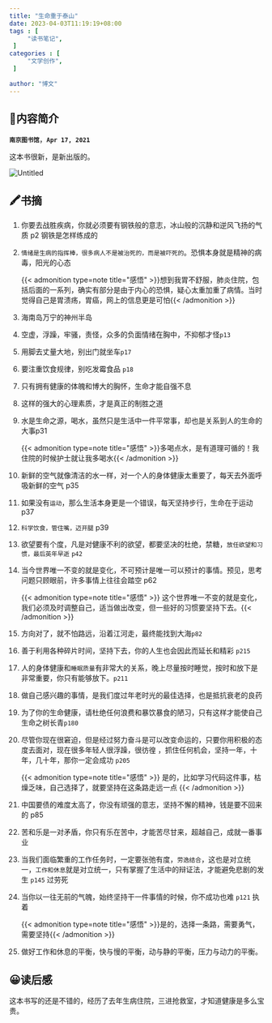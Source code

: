 ```yaml
---
title: "生命重于泰山"
date: 2023-04-03T11:19:19+08:00
tags : [                                    
     "读书笔记",
 ]
categories : [                              
     "文学创作",
 ]
 
author: "博文"  
---
```


## 📜**内容简介**

**`南京图书馆`**，**`Apr 17, 2021`** 

这本书很新，是新出版的。

![Untitled](/读书笔记/20230403182205.png)

## 🖍️书摘

1. 你要去战胜疾病，你就必须要有钢铁般的意志，冰山般的沉静和逆风飞扬的气质 p2 钢铁是怎样练成的

2. `情绪是生病的指挥棒，很多病人不是被治死的，而是被吓死的`。恐惧本身就是精神的病毒，阳光的心态

   {{< admonition type=note title="感悟"  >}}想到我胃不舒服，肺炎住院，包括后面的一系列，确实有部分是由于内心的恐惧，疑心太重加重了病情。当时觉得自己是胃溃疡，胃癌，网上的信息更是可怕{{< /admonition >}}

3. 海南岛万宁的神州半岛

4. 空虚，浮躁，牢骚，责怪，众多的负面情绪在胸中，不抑郁才怪`p13`

5. 用脚去丈量大地，别出门就坐车`p17`

6. 要注重饮食规律，别吃发霉食品 `p18`

7. 只有拥有健康的体魄和博大的胸怀，生命才能自强不息

8. 这样的强大的心理素质，才是真正的制胜之道

9. 水是生命之源，喝水，虽然只是生活中一件平常事，却也是关系到人的生命的大事p31

   {{< admonition type=note title="感悟"  >}}多喝点水，是有道理可循的！我住院的时候护士就让我多喝水{{< /admonition >}}

10. 新鲜的空气就像清洁的水一样，对一个人的身体健康太重要了，每天去外面呼吸新鲜的空气 p35

11. 如果没有`运动`，那么生活本身更是一个错误，每天坚持步行，生命在于运动 p37

12. `科学饮食，管住嘴，迈开腿` p39

13. 欲望要有个度，凡是对健康不利的欲望，都要坚决的杜绝，禁糖，`放任欲望和习惯，最后英年早逝` `p42`

14. 当今世界唯一不变的就是变化，不可预计是唯一可以预计的事情。预见，思考问题只顾眼前，许多事情上往往会踏空 p62

    {{< admonition type=note title="感悟"  >}}
    这个世界唯一不变的就是变化，我们必须及时调整自己，适当做出改变，但一些好的习惯要坚持下去。{{< /admonition >}}

15. 方向对了，就不怕路远，沿着江河走，最终能找到大海`p82`

16. 善于利用各种碎片时间，坚持下去，你的人生也会因此而延长和精彩 `p215`

17. 人的身体健康和`睡眠质量`有非常大的关系，晚上尽量按时睡觉，按时和放下是非常重要，你只有能够放下。`p211`

18. 做自己感兴趣的事情，是我们度过年老时光的最佳选择，也是抵抗衰老的良药

19. 为了你的生命健康，请杜绝任何浪费和暴饮暴食的陋习，只有这样才能使自己生命之树长青`p180`

20. 尽管你现在很窘迫，但是经过努力奋斗是可以改变命运的，只要你用积极的态度去面对，现在很多年轻人很浮躁，很彷徨 ，抓住任何机会，坚持一年，十年，几十年，那你一定会成功 `p205`

    {{< admonition type=note title="感悟"  >}}
    是的，比如学习代码这件事，枯燥乏味，自己选择了，就要坚持在这条路走远一点
    {{< /admonition >}}

21. 中国要债的难度太高了，你没有顽强的意志，坚持不懈的精神，钱是要不回来的 p85

22. 苦和乐是一对矛盾，你只有乐在苦中，才能苦尽甘来，超越自己，成就一番事业

23. 当我们面临繁重的工作任务时，一定要张弛有度，`劳逸结合`，这也是对立统一，`工作和休息`就是对立统一，只有掌握了生活中的辩证法，才能避免悲剧的发生 `p145` 过劳死

24. 当你以一往无前的气魄，始终坚持干一件事情的时候，你不成功也难 `p121` 执着

    {{< admonition type=note title="感悟"  >}}是的，选择一条路，需要勇气，需要坚持{{< /admonition >}}

25. 做好工作和休息的平衡，快与慢的平衡，动与静的平衡，压力与动力的平衡。

## 😀读后感

这本书写的还是不错的，经历了去年生病住院，三进抢救室，才知道健康是多么宝贵。